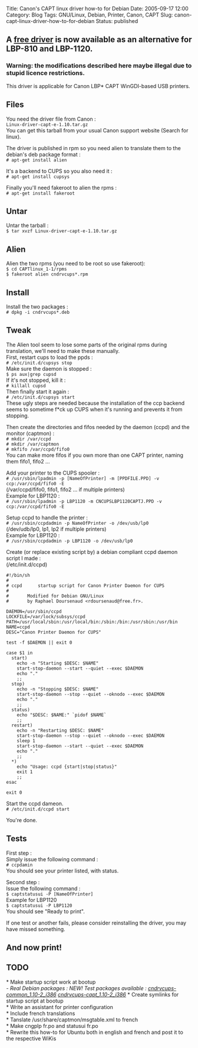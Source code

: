 Title:  Canon's CAPT linux driver how-to for Debian
Date: 2005-09-17 12:00
Category: Blog
Tags: GNU/Linux, Debian, Printer, Canon, CAPT
Slug: canon-capt-linux-driver-how-to-for-debian
Status: published

A [free driver](http://www.boichat.ch/nicolas/capt/) is now available as an alternative for LBP-810 and LBP-1120.
-----------------------------------------------------------------------------------------------------------------

### Warning: the modifications described here maybe illegal due to stupid licence restrictions.

This driver is applicable for Canon LBP\* CAPT WinGDI-based USB
printers.

Files
-----

You need the driver file from Canon :  
` Linux-driver-capt-e-1.10.tar.gz `  
You can get this tarball from your usual Canon support website (Search
for linux).

The driver is published in rpm so you need alien to translate them to
the debian's deb package format :  
` # apt-get install alien `

It's a backend to CUPS so you also need it :  
` # apt-get install cupsys `

Finally you'll need fakeroot to alien the rpms :  
` # apt-get install fakeroot `

Untar
-----

Untar the tarball :  
` $ tar xvzf Linux-driver-capt-e-1.10.tar.gz `

Alien
-----

Alien the two rpms (you need to be root so use fakeroot):  
` $ cd CAPTlinux_1-1/rpms `  
` $ fakeroot alien cndrvcups*.rpm `

Install
-------

Install the two packages :  
` # dpkg -i cndrvcups*.deb `

Tweak
-----

The Alien tool seem to lose some parts of the original rpms during
translation, we'll need to make these manually.  
First, restart cups to load the ppds :  
` # /etc/init.d/cupsys stop `  
Make sure the daemon is stopped :  
` $ ps aux|grep cupsd `  
If it's not stopped, kill it :  
` # killall cupsd `  
Then finally start it again :  
` # /etc/init.d/cupsys start `  
These ugly steps are needed because the installation of the ccp backend
seems to sometime f\*ck up CUPS when it's running and prevents it from
stopping.

Then create the directories and fifos needed by the daemon (ccpd) and
the monitor (captmon) :  
` # mkdir /var/ccpd `  
` # mkdir /var/captmon `  
` # mkfifo /var/ccpd/fifo0 `  
You can make more fifos if you own more than one CAPT printer, naming
them fifo1, fifo2 ...

Add your printer to the CUPS spooler :  
` # /usr/sbin/lpadmin -p [NameOfPrinter] -m [PPDFILE.PPD] -v ccp:/var/ccpd/fifo0 -E `  
(/var/ccpd/fifo0, fifo1, fifo2 ... if multiple printers)  
Example for LBP1120 :  
` # /usr/sbin/lpadmin -p LBP1120 -m CNCUPSLBP1120CAPTJ.PPD -v ccp:/var/ccpd/fifo0 -E `

Setup ccpd to handle the printer :  
` # /usr/sbin/ccpdadmin -p NameOfPrinter -o /dev/usb/lp0 `  
(/dev/udb/lp0, lp1, lp2 if multiple printers)  
Example for LBP1120 :  
` # /usr/sbin/ccpdadmin -p LBP1120 -o /dev/usb/lp0 `

Create (or replace existing script by) a debian compliant ccpd daemon
script I made :  
(/etc/init.d/ccpd)

    #!/bin/sh
    #
    # ccpd      startup script for Canon Printer Daemon for CUPS
    #
    #       Modified for Debian GNU/Linux
    #       by Raphael Doursenaud <rdoursenaud@free.fr>.

    DAEMON=/usr/sbin/ccpd
    LOCKFILE=/var/lock/subsys/ccpd
    PATH=/usr/local/sbin:/usr/local/bin:/sbin:/bin:/usr/sbin:/usr/bin
    NAME=ccpd
    DESC="Canon Printer Daemon for CUPS"

    test -f $DAEMON || exit 0

    case $1 in
      start)
        echo -n "Starting $DESC: $NAME"
        start-stop-daemon --start --quiet --exec $DAEMON
        echo "."
        ;;
      stop)
        echo -n "Stopping $DESC: $NAME"
        start-stop-daemon --stop --quiet --oknodo --exec $DAEMON
        echo "."
        ;;
      status)
        echo "$DESC: $NAME:" `pidof $NAME`
        ;;
      restart)
        echo -n "Restarting $DESC: $NAME"
        start-stop-daemon --stop --quiet --oknodo --exec $DAEMON
        sleep 1
        start-stop-daemon --start --quiet --exec $DAEMON
        echo "."
        ;;
      *)
        echo "Usage: ccpd {start|stop|status}"
        exit 1
        ;;
    esac

    exit 0

Start the ccpd dameon.  
` # /etc/init.d/ccpd start `

You're done.

Tests
-----

First step :  
Simply issue the following command :  
` # ccpdamin `  
You should see your printer listed, with status.

Second step :  
Issue the following command :  
` $ captstatusui -P [NameOfPrinter] `  
Example for LBP1120  
` $ captstatusui -P LBP1120 `  
You should see "Ready to print".

If one test or another fails, please consider reinstalling the driver,
you may have missed something.

And now print!
--------------

TODO
----

\* Make startup script work at bootup  
*- Real Debian packages : NEW! Test packages available :
[cndrvcups-common\_1.10-2\_i386](files/cndrvcups-common_1.10-2_i386.deb)
[cndrvcups-capt\_1.10-2\_i386](files/cndrvcups-capt_1.10-2_i386.deb)*
\* Create symlinks for startup script at bootup  
\* Write an assistant for printer configuration  
\* Include french translations  
\* Tanslate /usr/share/captmon/msgtable.xml to french  
\* Make cngplp fr.po and statusui fr.po  
\* Rewrite this how-to for Ubuntu both in english and french and post it
to the respective WiKis
